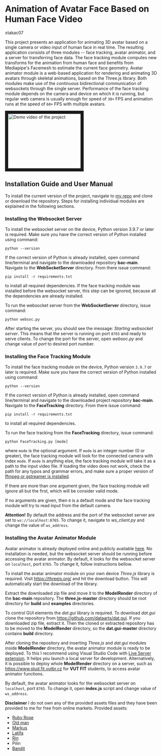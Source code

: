 # Animation of Avatar Face Based on Human Face Video
xtakac07

This project presents an application for animating 3D avatar based on a single camera or video input of human face in real time. 
  The resulting application consists of three modules -- face tracking, avatar animator, and a server for transferring face data. The face tracking module computes new transforms for the animation from human face and benefits from Mediapipe's Facemesh to estimate the current face geometry. 
  Avatar animator module is a web-based application for rendering and animating 3D avatars through skeletal animations, based on the Three.js library. 
  Both modules make use of the continuous bidirectional communication of websockets through the single server.
  Performance of the face tracking module depends on the camera and device on which it is running, but regular web camera is usually enough for speed of `30+` FPS and animation runs at the speed of `60+` FPS with multiple avatars.

<a href="https://youtu.be/NmKobSX5TTI" target="_blank"><img src="http://img.youtube.com/vi/NmKobSX5TTI/0.jpg" 
alt="Demo video of the project" width="240" height="180" border="10" /></a>

## Installation Guide and User Manual
To install the current version of the project, navigate to [my repo](https://github.com/Junacik99/bac) and clone or download the repository. Steps for installing individual modules are explained in the following sections.

### Installing the Websocket Server
To install the websocket server on the device, Python version $3.9.7$ or later is required. Make sure you have the correct version of Python installed using command:
```
python --version
```

If the correct version of Python is already installed, open command line/terminal and navigate to the downloaded repository **bac-main**. Navigate to the **WebSocketServer** directory. From there issue command:
```
pip install -r requirements.txt
```
to install all required dependencies. If the face tracking module was installed before the websocket server, this step can be ignored, because all the dependencies are already installed.

To run the websocket server from the **WebSocketServer** directory, issue command:
```
python websoc.py
```

After starting the server, you should see the message: *Starting websocket server*. This means that the server is running on port `8765` and ready to serve clients. To change the port for the server, open *websoc.py* and change value of *port* to desired port number.


### Installing the Face Tracking Module
To install the face tracking module on the device, Python version `3.9.7` or later is required. Make sure you have the correct version of Python installed using command:
```
python --version
```

If the correct version of Python is already installed, open command line/terminal and navigate to the downloaded project repository **bac-main**. Navigate to the **FaceTracking** directory. From there issue command:
```
pip install -r requirements.txt
```
to install all required dependencies. 

To run the face tracking from the **FaceTracking** directory, issue command:
```
python FaceTracking.py [mode]
```
where `mode` is the optional argument. If `mode` is an integer number (0 or greater), the face tracking module will look for the connected camera with index `mode`. If `mode` is anything else, the face tracking module will take it as a path to the input video file. If loading the video does not work, check the path for any typos and grammar errors, and make sure a proper version of [ffmpeg or gstreamer is installed](https://docs.opencv.org/4.x/dd/d43/tutorial_py_video_display.html).

If there are more than one argument given, the face tracking module will ignore all but the first, which will be consider valid mode.

If no arguments are given, then `0` is a default mode and the face tracking module will try to read input from the default camera.

**Attention!** By default the address and the port of the websocket server are set to `ws://localhost:8765`. To change it, navigate to *ws_client.py* and change the value of `ws_address`.



### Installing the Avatar Animator Module
Avatar animator is already deployed online and publicly available [here](http://www.stud.fit.vutbr.cz/~xtakac07/). No installation is needed, but the websocket server should be running before accessing the avatar animator. By default, it looks for the websocket server on `localhost`, port `8765`. To change it, follow instructions bellow.

To install the avatar animator module on your own device *Three.js* library is required. Visit <https://threejs.org/> and hit the download button. This will automatically start the download of the library.

Extract the downloaded zip file and move it to the **ModelRender** directory of the **bac-main** repository. The **three.js-master** directory should be root directory for **build** and **examples** directories.

To control GUI elements the *dat.gui* library is required. To download *dat.gui* clone the repository from <https://github.com/dataarts/dat.gui>. If you downloaded zip file, extract it. Then the cloned or extracted repository has to be moved to the **ModelRender** directory, so the **dat.gui-master** directory contains **build** directory.

After cloning the repository and inserting *Three.js* and *dat.gui* modules inside **ModelRender** directory, the avatar animator module is ready to be deployed. To this I recommend using Visual Studio Code with [Live Server extension](https://marketplace.visualstudio.com/items?itemName=ritwickdey.LiveServer). It helps you launch a local server for development.
Alternatively, it is possible to deploy whole **ModelRender** directory on a server, such as <https://www.stud.fit.vutbr.cz> for **VUT FIT** students, to access avatar animator functions.

By default, the avatar animator looks for the websocket server on `localhost`, port `8765`. To change it, open **index.js** script and change value of `ws_address`.

**Disclaimer** I do not own any of the provided assets files and they have been provided to me for free from online markets. Provided assets:
* [Ruby Rose](https://skfb.ly/6QSUK)
* [Old man](https://www.turbosquid.com/3d-models/free-blend-mode-old-man-rigged/625963)
* [Markus](https://www.turbosquid.com/3d-models/free-blend-mode-markus-sculpt/536148)
* [Latifa](https://www.cgtrader.com/free-3d-models/character/woman/latifa-v2-original-vrchat-and-game-ready)
* [Rin](https://www.cgtrader.com/free-3d-models/character/woman/rin-vrc-avatar)
* Pilin
* [Bandit](https://www.turbosquid.com/3d-models/basic-bandit-3d-1250561)

